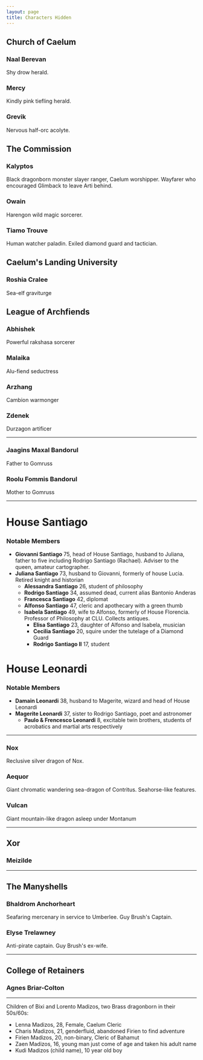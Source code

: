 ```yaml
---
layout: page
title: Characters Hidden
---
```


## **Church of Caelum**

### Naal Berevan

Shy drow herald.

### Mercy

Kindly pink tiefling herald.

### Grevik

Nervous half-orc acolyte.

## **The Commission**

### Kalyptos

Black dragonborn monster slayer ranger, Caelum worshipper. Wayfarer who encouraged Glimback to leave Arti behind.

### Owain

Harengon wild magic sorcerer.

### Tiamo Trouve

Human watcher paladin. Exiled diamond guard and tactician.

## **Caelum's Landing University**

### Roshia Cralee

Sea-elf graviturge

## **League of Archfiends**

### Abhishek

Powerful rakshasa sorcerer

### Malaika

Alu-fiend seductress

### Arzhang

Cambion warmonger

### Zdenek

Durzagon artificer

---

### Jaagins Maxal Bandorul

Father to Gomruss

### Roolu Fommis Bandorul

Mother to Gomruss

---

# House Santiago

### Notable Members

- **Giovanni Santiago** 75, head of House Santiago, husband to Juliana, father to five including Rodrigo Santiago (Rachael). Adviser to the queen, amateur cartographer.
- **Juliana Santiago** 73, husband to Giovanni, formerly of house Lucia. Retired knight and historian
  - **Alessandra Santiago** 26, student of philosophy
  - **Rodrigo Santiago** 34, assumed dead, current alias Bantonio Anderas
  - **Francesca Santiago** 42, diplomat
  - **Alfonso Santiago** 47, cleric and apothecary with a green thumb
  - **Isabela Santiago** 49, wife to Alfonso, formerly of House Florencia. Professor of Philosophy at CLU. Collects antiques.
    - **Elisa Santiago** 23, daughter of Alfonso and Isabela, musician
    - **Cecilia Santiago** 20, squire under the tutelage of a Diamond Guard
    - **Rodrigo Santiago II** 17, student

# House Leonardi

### Notable Members

- **Damain Leonardi** 38, husband to Magerite, wizard and head of House Leonardi
- **Magerite Leonardi** 37, sister to Rodrigo Santiago, poet and astronomer
  - **Paulo & Frencesco Leonardi** 8, excitable twin brothers, students of acrobatics and martial arts respectively

---

### Nox

Reclusive silver dragon of Nox.

### Aequor

Giant chromatic wandering sea-dragon of Contritus. Seahorse-like features.

### Vulcan

Giant mountain-like dragon asleep under Montanum

---

## **Xor**

### Meizilde

---

## **The Manyshells**

### Bhaldrom Anchorheart

Seafaring mercenary in service to Umberlee. Guy Brush's Captain.

### Elyse Trelawney

Anti-pirate captain. Guy Brush's ex-wife.

---

## **College of Retainers**

### Agnes Briar-Colton

---

Children of Bixi and Lorento Madizos, two Brass dragonborn in their 50s/60s:

- Lenna Madizos, 28, Female, Caelum Cleric
- Charis Madizos, 21, genderfluid, abandoned Firien to find adventure
- Firien Madizos, 20, non-binary, Cleric of Bahamut
- Zaen Madizos, 16, young man just come of age and taken his adult name
- Kudi Madizos (child name), 10 year old boy
